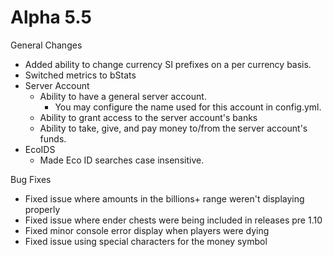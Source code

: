 Alpha 5.5
=============================
General Changes
- Added ability to change currency SI prefixes on a per currency basis.
- Switched metrics to bStats
- Server Account
  - Ability to have a general server account.
    - You may configure the name used for this account in config.yml.
  - Ability to grant access to the server account's banks
  - Ability to take, give, and pay money to/from the server account's funds.
- EcoIDS
  - Made Eco ID searches case insensitive.

Bug Fixes
- Fixed issue where amounts in the billions+ range weren't displaying properly
- Fixed issue where ender chests were being included in releases pre 1.10
- Fixed minor console error display when players were dying
- Fixed issue using special characters for the money symbol